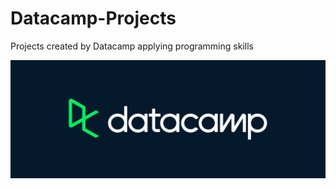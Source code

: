 # Datacamp-Projects
Projects created by Datacamp applying programming skills

![alt text](https://github.com/Ryan-OHanlon/Datacamp-Projects/blob/main/Datacamp-Logo.png)
